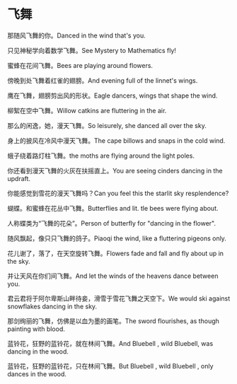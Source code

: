 # 飞舞

<p><span class="chinese">那随风飞舞的你。</span><span class="english">Danced in the wind that's you.</span></p>

<p><span class="chinese">只见神秘学向着数学飞舞。</span><span class="english">See Mystery to Mathematics fly!</span></p>

<p><span class="chinese">蜜蜂在花间飞舞。</span><span class="english">Bees are playing around flowers.</span></p>

<p><span class="chinese">傍晚到处飞舞着红雀的翅膀。</span><span class="english">And evening full of the linnet's wings.</span></p>

<p><span class="chinese">鹰在飞舞，翅膀剪出风的形状。</span><span class="english">Eagle dancers, wings that shape the wind.</span></p>

<p><span class="chinese">柳絮在空中飞舞。</span><span class="english">Willow catkins are fluttering in the air.</span></p>

<p><span class="chinese">那么的闲逸，她，漫天飞舞。</span><span class="english">So leisurely, she danced all over the sky.</span></p>

<p><span class="chinese">身上的披风在冷风中漫天飞舞。</span><span class="english">The cape billows and snaps in the cold wind.</span></p>

<p><span class="chinese">蛾子绕着路灯柱飞舞。</span><span class="english">the moths are flying around the light poles.</span></p>

<p><span class="chinese">你还看到漫天飞舞的火灰在扶摇直上。</span><span class="english">You are seeing cinders dancing in the updraft.</span></p>

<p><span class="chinese">你能感觉到雪花的漫天飞舞吗？</span><span class="english">Can you feel this the starlit sky resplendence?</span></p>

<p><span class="chinese">蝴蝶。和蜜蜂在花丛中飞舞。</span><span class="english">Butterflies and lit. tle bees were flying about.</span></p>

<p><span class="chinese">人称蝶类为“飞舞的花朵”。</span><span class="english">Person of butterfly for "dancing in the flower".</span></p>

<p><span class="chinese">随风飘起，像只只飞舞的鸽子。</span><span class="english">Piaoqi the wind, like a fluttering pigeons only.</span></p>

<p><span class="chinese">花儿谢了，落了，在天空旋转飞舞。</span><span class="english">Flowers fade and fall and fly about up in the sky.</span></p>

<p><span class="chinese">并让天风在你们间飞舞。</span><span class="english">And let the winds of the heavens dance between you.</span></p>

<p><span class="chinese">君云君将于阿尔卑斯山畔待妾，滑雪于雪花飞舞之天空下。</span><span class="english">We would ski against snowflakes dancing in the sky.</span></p>

<p><span class="chinese">那剑绚丽的飞舞，仿佛是以血为墨的画笔。</span><span class="english">The sword flourishes, as though painting with blood.</span></p>

<p><span class="chinese">蓝铃花，狂野的蓝铃花，就在林间飞舞。</span><span class="english">And Bluebell , wild Bluebell, was dancing in the wood.</span></p>

<p><span class="chinese">蓝铃花，狂野的蓝铃花，只在林间飞舞。</span><span class="english">But Bluebell , wild Bluebell , only dances in the wood.</span></p>

